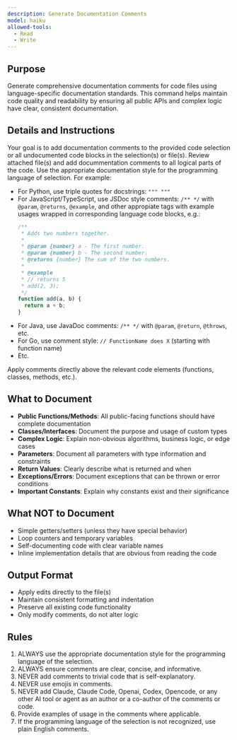 ```yaml
---
description: Generate Documentation Comments
model: haiku
allowed-tools:
  - Read
  - Write
---
```


## Purpose

Generate comprehensive documentation comments for code files using language-specific documentation standards. This command helps maintain code quality and readability by ensuring all public APIs and complex logic have clear, consistent documentation.

## Details and Instructions

Your goal is to add documentation comments to the provided code selection or all undocumented code blocks in the selection(s) or file(s).
Review attached file(s) and add docummentation comments to all logical parts of the code. Use the appropriate documentation style for the programming language of selection. For example:

- For Python, use triple quotes for docstrings: `""" """`
- For JavaScript/TypeScript, use JSDoc style comments: `/** */` with `@param`, `@returns`, `@example`, and other appropiate tags with example usages wrapped in corresponding language code blocks, e.g.:
  ```javascript
  /**
   * Adds two numbers together.
   *
   * @param {number} a - The first number.
   * @param {number} b - The second number.
   * @returns {number} The sum of the two numbers.
   *
   * @example
   * // returns 5
   * add(2, 3);
   */
  function add(a, b) {
    return a + b;
  }
  ```
- For Java, use JavaDoc comments: `/** */` with `@param`, `@return`, `@throws`, etc.
- For Go, use comment style: `// FunctionName does X` (starting with function name)
- Etc.

Apply comments directly above the relevant code elements (functions, classes, methods, etc.).

## What to Document

- **Public Functions/Methods**: All public-facing functions should have complete documentation
- **Classes/Interfaces**: Document the purpose and usage of custom types
- **Complex Logic**: Explain non-obvious algorithms, business logic, or edge cases
- **Parameters**: Document all parameters with type information and constraints
- **Return Values**: Clearly describe what is returned and when
- **Exceptions/Errors**: Document exceptions that can be thrown or error conditions
- **Important Constants**: Explain why constants exist and their significance

## What NOT to Document

- Simple getters/setters (unless they have special behavior)
- Loop counters and temporary variables
- Self-documenting code with clear variable names
- Inline implementation details that are obvious from reading the code

## Output Format

- Apply edits directly to the file(s)
- Maintain consistent formatting and indentation
- Preserve all existing code functionality
- Only modify comments, do not alter logic

## Rules

1. ALWAYS use the appropriate documentation style for the programming language of the selection.
2. ALWAYS ensure comments are clear, concise, and informative.
3. NEVER add comments to trivial code that is self-explanatory.
4. NEVER use emojis in comments.
5. NEVER add Claude, Claude Code, Openai, Codex, Opencode, or any other AI tool or
   agent as an author or a co-author of the comments or code.
6. Provide examples of usage in the comments where applicable.
7. If the programming language of the selection is not recognized, use plain English comments.
